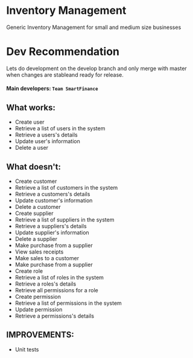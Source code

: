 # Inventory Management
Generic Inventory Management for small and medium size businesses

# Dev Recommendation

Lets do development on the develop branch and only merge with master when changes are stableand ready for release.

#### Main developers: **`Team SmartFinance`**

## What works:

* Create user
* Retrieve a list of users in the system
* Retrieve a users's details
* Update user's information
* Delete a user

## What doesn't:

* Create customer
* Retrieve a list of customers in the system
* Retrieve a customers's details
* Update customer's information
* Delete a customer
* Create supplier
* Retrieve a list of suppliers in the system
* Retrieve a suppliers's details
* Update supplier's information
* Delete a supplier
* Make purchase from a supplier
* View sales receipts
* Make sales to a customer
* Make purchase from a supplier
* Create role
* Retrieve a list of roles in the system
* Retrieve a roles's details
* Retrieve all permissions for a role
* Create permission
* Retrieve a list of permissions in the system
* Update permission
* Retrieve a permissions's details

## IMPROVEMENTS:

* Unit tests
